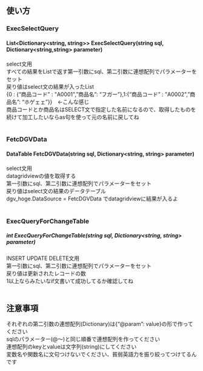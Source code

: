 ## 使い方
### ExecSelectQuery<br>
#### List<Dictionary<string, string>> ExecSelectQuery(string sql, Dictionary<string,string> parameter)
select文用<br>
すべての結果をListで返す第一引数にsql、第二引数に連想配列でパラメーターをセット<br>
戻り値はselect文の結果が入ったList<br>
{0 : {“商品コード” : "A0001",”商品名”: “フガー”},1:{“商品コード” : "A0002",”商品名”: “ホゲェェ”}}　←こんな感じ<br>
商品コードとか商品名はSELECT文で指定した名前になるので、取得したものを続けて加工したいならas句を使って元の名前に戻してね<br>
<br>

### FetcDGVData
#### DataTable FetcDGVData(string sql, Dictionary<string, string> parameter) 
select文用<br>
datagridviewの値を取得する<br>
第一引数にsql、第二引数に連想配列でパラメーターをセット<br>
戻り値はselect文の結果のデータテーブル<br>
dgv_hoge.DataSource = FetcDGVData でdatagridviewに結果が入るよ<br>
<br>

### ExecQueryForChangeTable 
##### int ExecQueryForChangeTable(string sql, Dictionary<string, string> parameter)
INSERT  UPDATE  DELETE文用<br>
第一引数にsql、第二引数に連想配列でパラメーターをセット<br>
戻り値は更新されたレコードの数<br>
1以上ならみたいなif文書いて成功してるか確認してね<br>
<br>

## 注意事項
それぞれの第二引数の連想配列(Dictionary)は{“@param”: value}の形で作ってください<br>
sqlのパラメーター(@～)と同じ順番で連想配列を作ってください<br>
連想配列のkeyとvalueは文字列(string)にしてください<br>
変数名や関数名に文句つけないでください、貧弱英語力を振り絞ってつけてるんです
